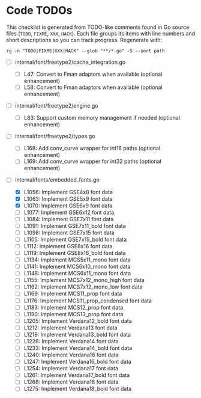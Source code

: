 # Code TODOs

This checklist is generated from TODO-like comments found in Go source files (`TODO`, `FIXME`, `XXX`, `HACK`). Each file groups its items with line numbers and short descriptions so you can track progress. Regenerate with:

`rg -n "TODO|FIXME|XXX|HACK" --glob "**/*.go" -S --sort path`

- [ ] internal/font/freetype2/cache_integration.go

  - [ ] L47: Convert to Fman adaptors when available (optional enhancement)
  - [ ] L58: Convert to Fman adaptors when available (optional enhancement)

- [ ] internal/font/freetype2/engine.go

  - [ ] L83: Support custom memory management if needed (optional enhancement)

- [ ] internal/font/freetype2/types.go

  - [ ] L168: Add conv_curve wrapper for int16 paths (optional enhancement)
  - [ ] L169: Add conv_curve wrapper for int32 paths (optional enhancement)

- [ ] internal/fonts/embedded_fonts.go

  - [x] L1056: Implement GSE4x8 font data
  - [x] L1063: Implement GSE5x9 font data
  - [x] L1070: Implement GSE6x9 font data
  - [ ] L1077: Implement GSE6x12 font data
  - [ ] L1084: Implement GSE7x11 font data
  - [ ] L1091: Implement GSE7x11_bold font data
  - [ ] L1098: Implement GSE7x15 font data
  - [ ] L1105: Implement GSE7x15_bold font data
  - [ ] L1112: Implement GSE8x16 font data
  - [ ] L1119: Implement GSE8x16_bold font data
  - [ ] L1134: Implement MCS5x11_mono font data
  - [ ] L1141: Implement MCS6x10_mono font data
  - [ ] L1148: Implement MCS6x11_mono font data
  - [ ] L1155: Implement MCS7x12_mono_high font data
  - [ ] L1162: Implement MCS7x12_mono_low font data
  - [ ] L1169: Implement MCS11_prop font data
  - [ ] L1176: Implement MCS11_prop_condensed font data
  - [ ] L1183: Implement MCS12_prop font data
  - [ ] L1190: Implement MCS13_prop font data
  - [ ] L1205: Implement Verdana12_bold font data
  - [ ] L1212: Implement Verdana13 font data
  - [ ] L1219: Implement Verdana13_bold font data
  - [ ] L1226: Implement Verdana14 font data
  - [ ] L1233: Implement Verdana14_bold font data
  - [ ] L1240: Implement Verdana16 font data
  - [ ] L1247: Implement Verdana16_bold font data
  - [ ] L1254: Implement Verdana17 font data
  - [ ] L1261: Implement Verdana17_bold font data
  - [ ] L1268: Implement Verdana18 font data
  - [ ] L1275: Implement Verdana18_bold font data
